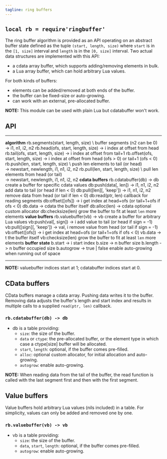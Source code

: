 ```yaml
---
tagline: ring buffers
---
```


## `local rb = require'ringbuffer'`

The ring buffer algorithm is provided as an API operating on an abstract
buffer state defined as the tuple `(start, length, size)` where `start` is
in the `[1, size]` interval and `length` is in the `[0, size]` interval.
Two actual data structures are implemented with this API:

  * a cdata array buffer, which supports adding/removing elements in bulk.
  * a Lua array buffer, which can hold arbitrary Lua values.

For both kinds of buffers:

  * elements can be added/removed at both ends of the buffer.
  * the buffer can be fixed-size or auto-growing.
  * can work with an external, pre-allocated buffer.

__NOTE:__ This module can be used with plain Lua but cdatabuffer won't work.

## API

-------------------------------------------- -----------------------------------------------------
__algorithm__
rb.segments(start, length, size) \           buffer segments (n2 can be 0) \
	-> i1, n1, i2, n2
rb.head(ofs, start, length, size) -> i       index at offset from head
rb.tail(ofs, start, length, size) -> i       index at offset from tail+1
rb.offset(ofs, start, length, size) -> i     index at offset from head (ofs > 0) or tail+1 (ofs < 0)
rb.push(len, start, length, size) \          push len elements to tail (or head) \
	-> newstart, newlength, i1, n1, i2, n2
rb.pull(len, start, length, size) \          pull len elements from head (or tail) \
	-> newstart, newlength, i1, n1, i2, n2
__cdata buffers__
rb.cdatabuffer(db) -> db                     create a buffer for specific cdata values
db:push(data[, len]) -> i1, n1, i2, n2       add data to tail (or head if len < 0)
db:pull([len][, 'keep']) -> i1, n1, i2, n2   remove data from head (or tail if len < 0)
db:read(ptr, len)                            callback for reading segments
db:offset([ofs]) -> i                        get index at head+ofs (or tail+1+ofs if ofs < 0)
db.data -> cdata                             the buffer itself
db:alloc(len) -> cdata                       optional custom allocator
db:checksize(len)                            grow the buffer to fit at least `len` more elements
__value buffers__
rb.valuebuffer(vb) -> vb                     create a buffer for arbitrary Lua values
vb:push(val[, sign]) -> i                    add value to tail (or head if sign = -1)
vb:pull([sign][, 'keep']) -> val, i          remove value from head (or tail if sign = -1)
vb:offset([ofs]) -> i                        get index at head+ofs (or tail+1+ofs if ofs < 0)
vb.data -> t                                 the buffer itself
vb:checksize(len)                            grow the buffer to fit at least `len` more elements
__buffer state__
b.start -> i                                 start index
b.size -> n                                  buffer size
b.length -> n                                buffer occupied size
b.autogrow -> true | false                   enable auto-growing when running out of space
-------------------------------------------- -----------------------------------------------------

__NOTE:__ valuebuffer indices start at 1; cdatabuffer indices start at 0.

## CData buffers

CData buffers manage a cdata array. Pushing data writes it to the buffer.
Removing data adjusts the buffer's length and start index and results
in multiple calls to a supplied `read(ptr, len)` callback.

### `rb.cdatabuffer(db) -> db`

  * db is a table providing:
    * `size`: the size of the buffer.
    * `data` or `ctype`: the pre-allocated buffer, or the element type
    in which case a ctype[size] buffer will be allocated.
    * `start`, `length`: optional, if the buffer comes pre-filled.
    * `alloc`: optional custom allocator, for initial allocation and auto-growing.
    * `autogrow`: enable auto-growing.

__NOTE:__ When reading data from the tail of the buffer, the read function
is called with the last segment first and then with the first segment.

## Value buffers

Value buffers hold arbitrary Lua values (nils included) in a table.
For simplicity, values can only be added and removed one by one.

### `rb.valuebuffer(vb) -> vb`

  * vb is a table providing:
    * `size`: the size of the buffer.
    * `data`, `start`, `length`: optional, if the buffer comes pre-filled.
    * `autogrow`: enable auto-growing.
